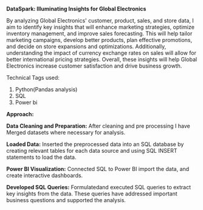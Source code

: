 **DataSpark: Illuminating Insights for Global Electronics**

By analyzing Global Electronics' customer, product, sales, and store data, I aim to identify key insights that will enhance marketing strategies, optimize inventory management, and improve sales forecasting. This will help tailor marketing campaigns, develop better products, plan effective promotions, and decide on store expansions and optimizations. Additionally, understanding the impact of currency exchange rates on sales will allow for better international pricing strategies. Overall, these insights will help Global Electronics increase customer satisfaction and drive business growth.

Technical Tags used:

1. Python(Pandas analysis)
2. SQL
3. Power bi

**Approach:**

**Data Cleaning and Preparation:**
After cleaning and pre processing I have
Merged datasets where necessary for analysis.

**Loaded Data:**
Inserted the preprocessed data into an SQL database by creating relevant tables 
for each data source and using SQL INSERT statements to load the data.

**Power BI Visualization:**
 Connected SQL to Power BI import the data, and create interactive dashboards.

**Developed  SQL Queries:**
Formulatedand executed  SQL queries to extract key insights from the data. These queries have addressed important business questions 
and supported the analysis.


